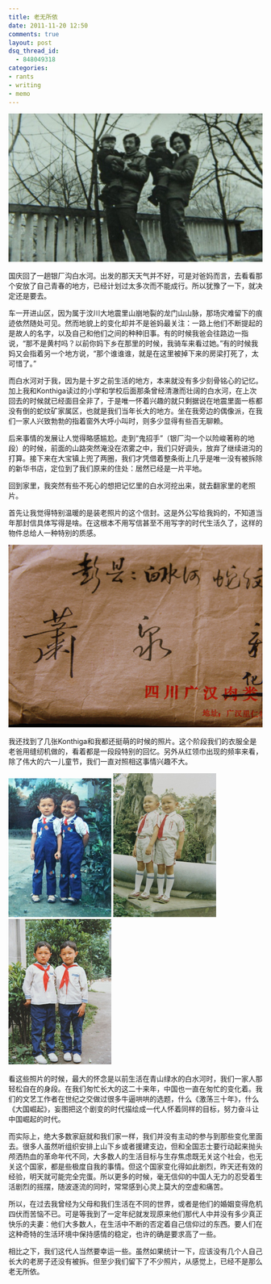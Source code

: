 ```yaml
---
title: 老无所依
date: 2011-11-20 12:50
comments: true
layout: post
dsq_thread_id:
  - 848049318
categories:
- rants
- writing
- memo
---
```


![long live old times](/downloads/images/2011_11/IMG_0313.jpg "Don't touch me...")


国庆回了一趟银厂沟白水河。出发的那天天气并不好，可是对爸妈而言，去看看那个安放了自己青春的地方，已经计划过太多次而不能成行。所以犹豫了一下，就决定还是要去。

车一开进山区，因为属于汶川大地震里山崩地裂的龙门山山脉，那场灾难留下的痕迹依然随处可见。然而地貌上的变化却并不是爸妈最关注：一路上他们不断提起的是故人的名字，以及自己和他们之间的种种旧事。有的时候我爸会往路边一指说，“那不是黄村吗？以前你妈下乡在那里的时候，我骑车来看过她。”有的时候我妈又会指着另一个地方说，“那个谁谁谁，就是在这里被掉下来的房梁打死了，太可惜了。”

而白水河对于我，因为是十岁之前生活的地方，本来就没有多少刻骨铭心的记忆。加上我和Konthiga读过的小学和学校后面那条曾经清澈而壮阔的白水河，在上次回去的时候就已经面目全非了，于是唯一怀着兴趣的就只剩据说在地震里面一栋都没有倒的蛇纹矿家属区，也就是我们当年长大的地方。坐在我旁边的偶像派，在我们一家人兴致勃勃的指着窗外大呼小叫时，则多少显得有些百无聊赖。

后来事情的发展让人觉得略感尴尬。走到“鬼招手”（银厂沟一个以险峻著称的地段）的时候，前面的山路突然淹没在浓雾之中，我们只好调头，放弃了继续进沟的打算。接下来在大宝镇上兜了两圈，我们才凭借着整条街上几乎是唯一没有被拆除的新华书店，定位到了我们原来的住处：居然已经是一片平地。

回到家里，我突然有些不死心的想把记忆里的白水河挖出来，就去翻家里的老照片。

首先让我觉得特别温暖的是装老照片的这个信封。这是外公写给我妈的，不知道当年那封信具体写得是啥。在这根本不用写信甚至不用写字的时代生活久了，这样的物件总给人一种特别的质感。


![long live old times](/downloads/images/2011_11/IMG_0366_1.png "Don't touch me...")

我还找到了几张Konthiga和我都还挺萌的时候的照片。这个阶段我们的衣服全是老爸用缝纫机做的，看着都是一段段特别的回忆。另外从红领巾出现的频率来看，除了伟大的六一儿童节，我们一直对照相这事情兴趣不大。

<span style="widows: 2; text-transform: none; text-indent: 0px; letter-spacing: normal; border-collapse: separate; font: medium tahoma; white-space: normal; orphans: 2; color: rgb(0,0,0); word-spacing: 0px; -webkit-border-horizontal-spacing: 0px; -webkit-border-vertical-spacing: 0px; -webkit-text-decorations-in-effect: none; -webkit-text-size-adjust: auto; -webkit-text-stroke-width: 0px"><a href="/downloads/images/2011_11/IMG_0172.jpg"><img style="border-bottom: 0px; border-left: 0px; display: inline; border-top: 0px; border-right: 0px" title="IMG_0172" border="0" alt="IMG_0172" src="/downloads/images/2011_11/IMG_0172.jpg" width="204" height="275" /></a> <a href="/downloads/images/2011_11/IMG_0168.jpg"><img style="border-bottom: 0px; border-left: 0px; display: inline; border-top: 0px; border-right: 0px" title="IMG_0168" border="0" alt="IMG_0168" src="/downloads/images/2011_11/IMG_0168.jpg" width="204" height="285" /></a> <a href="/downloads/images/2011_11/IMG_0200.jpg"><img style="border-bottom: 0px; border-left: 0px; display: inline; border-top: 0px; border-right: 0px" title="IMG_0200" border="0" alt="IMG_0200" src="/downloads/images/2011_11/IMG_0200.jpg" width="204" height="288" /></a> </span>

看这些照片的时候，最大的怀念是以前生活在青山绿水的白水河时，我们一家人那轻松自在的身段。在我们匆忙长大的这二十来年，中国也一直在匆忙的变化着。我们的文艺工作者在世纪之交做过很多牛逼哄哄的选题，什么《激荡三十年》，什么《大国崛起》，妄图把这个剧变的时代描绘成一代人怀着同样的目标，努力奋斗让中国崛起的时代。

而实际上，绝大多数家庭就和我们家一样，我们并没有主动的参与到那些变化里面去。很多人虽然听组织安排上山下乡或者援建支边，但和全国志士要行动起来抛头颅洒热血的革命年代不同，大多数人的生活目标与生存焦虑既无关这个社会，也无关这个国家，都是些极度自我的事情。但这个国家变化得如此剧烈，昨天还有效的经验，明天就可能完全完蛋。所以更多的时候，毫无信仰的中国人无力的忍受着生活剧烈的摇摆，随波逐流的同时，常常感到心灵上莫大的空虚和痛苦。

所以，在过去我曾经为父母和我们生活在不同的世界，或者是他们的婚姻变得危机四伏而苦恼不已。可是等我到了一定年纪就发现原来他们那代人中并没有多少真正快乐的夫妻：他们大多数人，在生活中不断的否定着自己信仰过的东西。要人们在这种奇特的生活环境中保持感情的稳定，也许的确是要求高了一些。

相比之下，我们这代人当然要幸运一些。虽然如果统计一下，应该没有几个人自己长大的老房子还没有被拆。但至少我们留下了不少照片，从感觉上，已经不是那么老无所依。
